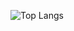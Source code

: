![Top Langs](https://github-readme-stats.vercel.app/api/top-langs/?username=YUKI2eN3e&layout=compact&theme=panda&langs_count=20)

<!--
**YUKI2eN3e/YUKI2eN3e** is a ✨ _special_ ✨ repository because its `README.md` (this file) appears on your GitHub profile.

Here are some ideas to get you started:

- 🔭 I’m currently working on ...
- 🌱 I’m currently learning ...
- 👯 I’m looking to collaborate on ...
- 🤔 I’m looking for help with ...
- 💬 Ask me about ...
- 📫 How to reach me: ...
- 😄 Pronouns: ...
- ⚡ Fun fact: ...
-->
